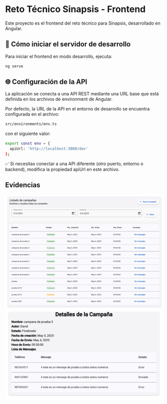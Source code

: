 # Reto Técnico Sinapsis - Frontend

Este proyecto es el frontend del reto técnico para Sinapsis, desarrollado en Angular.

## 🚀 Cómo iniciar el servidor de desarrollo

Para iniciar el frontend en modo desarrollo, ejecuta:

```bash
ng serve
```

## 🌐 Configuración de la API
La aplicación se conecta a una API REST mediante una URL base que está definida en los archivos de environment de Angular.

Por defecto, la URL de la API en el entorno de desarrollo se encuentra configurada en el archivo:
```bash
src/environments/env.ts
```

con el siguiente valor:

```bash
export const env = {
  apiUrl: 'http://localhost:3000/dev'
};
```
✅ Si necesitas conectar a una API diferente (otro puerto, entorno o backend), modifica la propiedad apiUrl en este archivo.

## Evidencias
![img_3.png](img_3.png)
![img_2.png](img_2.png)
